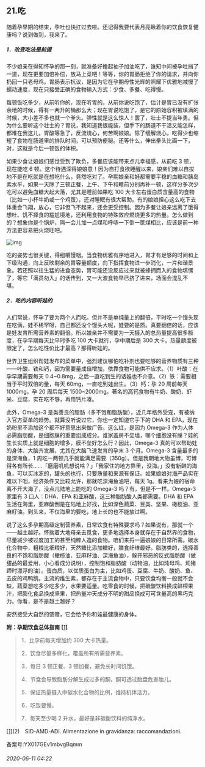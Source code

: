 ## 21.吃
随着孕早期的结束，孕吐也快扛过去啦。还记得我要代表月亮瞅着你的饮食恢复健康吗？说到做到，我来了。 


##### **1．改变吃法是前提**


不少娘亲在得知怀孕的那一刻，就准备好撸起袖子加油吃了，谁知中间被孕吐挡了一道，现在更要加倍补偿，放马上菜吧！等等，你的胃肠拒绝了你的请求，并向你扔回一只老母鸡。胃肠表示抗议，是因为它在孕期母性光辉的照耀下优雅地减慢了蠕动速度，现在只接受正确的食物输入方式：少食、多餐、吃得慢。 


每顿饭吃多少，从前听你的，现在听胃的。从前你说吃饱了，估计是胃已没有扩张余地的时候，得有一两升的桶那么大；现在胃说吃饱了，是它的原始容积被填满的时候，大小差不多也就一个拳头。弹性就是这么惊人！罢了，壮士不提当年勇。但为什么要听这个壮士的？胃说，我知道我很能装，但手下的肠道不干活又能怎样，都堆在我这儿，胃酸等急了，反流烧心，何苦啊娘娘。除了缓解烧心，吃得少也缩短了食物在肠道里的排队时间，可以预防便秘。还等什么，伸出拳头比画一下，对，这就是今后一顿饭的体积。 


如果少食让娘娘们感觉受到了欺负，多餐应该能带来点儿幸福感，从前吃 3 顿，现在能吃 6 顿。这个待遇深得娘娘意！因为自打食欲睡醒以来，娘亲们难以自拔地不是在吃就是在想吃什么，竟然吃对了。孕期娘亲和娃都需要平稳的血糖和胰岛素水平，如果一天除了三顿正餐，上午、下午和睡前分别再补一顿，这样分多次少吃可以避免血糖大起大落，尤其是睡前如果吃 100 大卡左右蛋白质含量高的食物（比如一小杯牛奶或一个鸡蛋），还对睡眠有很大帮助。有的娘娘担心这么吃下去体重会飞翔，放心，它非但飞不起来，还会更受控制。因为多餐让娘亲远离了饿得想吐、饥不择食的尴尬境地，还利用食物的特殊效应燃烧更多的热量。怎么做到的？想象你是个锅炉，隔一会儿加一点煤和呼哧一下倒一筐煤相比，应该是前一种方法更容易把火烧旺吧。 


  



![img](https://pic1.zhimg.com/v2-5b4fe3dc019e8fde1252fc623b0f2e3c.webp)

  



吃的姿势也很关键，得细嚼慢咽。当食物优雅有序地进入，胃才有足够的时间和上下级沟通，向上反映剩余的胃容量额度，向下指挥食物进一步消化，一片和谐景象。若还照以往生猛的进食态势，胃可能还没反应过来就被蜂拥而入的食物填愣了，等它「满员勿入」的话传到，又一大波食物早已挤了进来，场面会混乱不堪。 


##### **2．吃的内容听娃的**


人们常说，怀孕了要为两个人而吃。但并不是单纯量上的翻倍，平时吃一个馒头现在吃俩，娃不稀罕呀，自己都还没个馒头大呢，娃要的是质。真要翻倍的话，应该是娃发育所需营养素的翻倍。所以娘亲并不需要为一天摄入的总热量提高很多额度，在孕早期每天比平时多吃 100 大卡就行，孕中期后是 300 大卡。热量额度被限定了，怎么吃性价比才最高？那得听娃的。 


世界卫生组织帮娃发布的菜单中，强烈建议哪怕吃补剂也要吃够的营养物质有三种——叶酸、铁和钙，因为需要量成倍增加，依靠食物可能供不应求。（1）叶酸：在孕早期需要每天 0.4~0.8mg，之后一直吃到生的话娃也不介意。（2）铁：需要相当于平时双倍的量，每天 60mg，一直吃到娃出生。（3）钙：孕 20 周前每天 1000mg，孕 20 周后每天 1500~2000mg。著名的高钙食物有牛奶、酸奶、虾米、豆腐，实在吃不够，再用钙片凑。 


此外，Omega-3 是类善良的脂肪（多不饱和脂肪酸），近几年格外受宠，有被纳入官方菜单的趋势。就算没听说过它，你也一定知道它手下的 DHA 和 EPA，现在奶粉里不添加这个都不好意思出来做广告。这么红，是因为 Omega-3 作为人体必需脂肪酸，是细胞膜的重要组成成分。谁家盖房不垒墙，哪个细胞没有膜？娃的生长实质上就是细胞的增多，膜不垒好怎么行？因此，Omega-3 真的可以帮助娃的身体、大脑齐发展，尤其在大脑飞速发育的孕末 3 个月。Omega-3 含量最多的是深海鱼，1 周吃一两顿几乎就能满足需要（350g）。但是我朝地大物虽博，可博得各有所长……「磨磨叽叽想说啥？」「我家住的地方靠里，没海。」没有新鲜的海鱼，可以买冰冻的，罐头的也行，只要质量和来源有保证。如果娘娘对海产品实在难以下咽，经济条件又比较允许，那就吃深海鱼油吧，每天 1g。看来为娘的宿命离不开大海了，没点儿陆地上能吃的 Omega-3 吗？有，但是不一样。Omega-3 家里有 3 口人：DHA、EPA 和亚麻酸，这三种脂肪酸人类都需要。DHA 和 EPA 生活在海里，亚麻酸倒是在陆地上好找，比如深色蔬菜、豆类、坚果、橄榄油、亚麻籽油。到头来，不仅海里的要吃，地上长的也不能放过啊。 


说了这么多孕期高级定制营养素，日常饮食有特殊要求吗？如果说有，那就一个——越土越好。怀揣着大地母亲去觅食，更多地选择本身就存在于自然界的食物，尽量减少被过度加工的甚至纯粹人造的食物。咱们来捋一遍娘娘的日常所需。碳水化合物中，粗粮比细粮好，天然糖比添加糖好，膳食纤维最好。脂肪类的，选择善良的不饱和脂肪酸（橄榄油、亚麻籽油、深海鱼油），躲开邪恶的反式脂肪酸（做甜品的最爱用，小心看成分说明），控制饱和脂肪酸（动物油，比如炖母鸡、炖猪蹄时漂浮的油）。蛋白质，以优质蛋白为主，比如鸡蛋、豆腐、牛奶、酸奶、鱼、去皮的鸡鸭鹅。主流的维生素，都存在于主流食物中，只要饮食均衡一般就不会缺，蔬菜想吃多少吃多少，水果要适量。吃零食的时候，把碳酸饮料换成鲜榨果汁，把膨化食品换成坚果，把热量冲天成分不明的甜品换成可可含量高的黑巧克力。你看，是不是越土越好？ 


安然接受大自然的馈赠，它会给予你和娃最健康的身体。 


**附：孕期饮食总体指南** [**[1]**](#n1)



> 1．比孕前每天增加约 300 大卡热量。    
> 
> 2．饮食尽量多样化，覆盖所有所需营养素。    
> 
> 3．每日 3 顿正餐、3 顿加餐，避免长时间饥饿。    
> 
> 4．节食会导致脂肪分解生成过多的酮，酮可透过胎盘危害胎儿。    
> 
> 5．保证热量摄入中碳水化合物的比例，维持机体活力。    
> 
> 6．吃饭要慢。    
> 
> 7．每天至少喝 2 升水，最好是非碳酸饮料的纯净水。    
> 
> 


[[1]](#n1s)(2)　SID-AMD-ADI. Alimentazione in gravidanza: raccomandazioni. 


备案号:YX017GEv1mbvgBqmm


###### 2020-06-11 04:22
